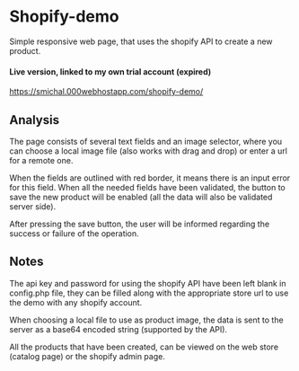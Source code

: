 # Shopify-demo
Simple responsive web page, that uses the shopify API to create a new product.

#### Live version, linked to my own trial account (expired)
https://smichal.000webhostapp.com/shopify-demo/

## Analysis
The page consists of several text fields and an image selector, where you can choose a local image file (also works with drag and drop) or enter a url for a remote one.

When the fields are outlined with red border, it means there is an input error for this field. When all the needed fields have been validated, the button to save the new product will be enabled (all the data will also be validated server side).

After pressing the save button, the user will be informed regarding the success or failure of the operation.

## Notes
The api key and password for using the shopify API have been left blank in config.php file, they can be filled along with the appropriate store url to use the demo with any shopify account.

When choosing a local file to use as product image, the data is sent to the server as a base64 encoded string (supported by the API).

All the products that have been created, can be viewed on the web store (catalog page) or the shopify admin page.


